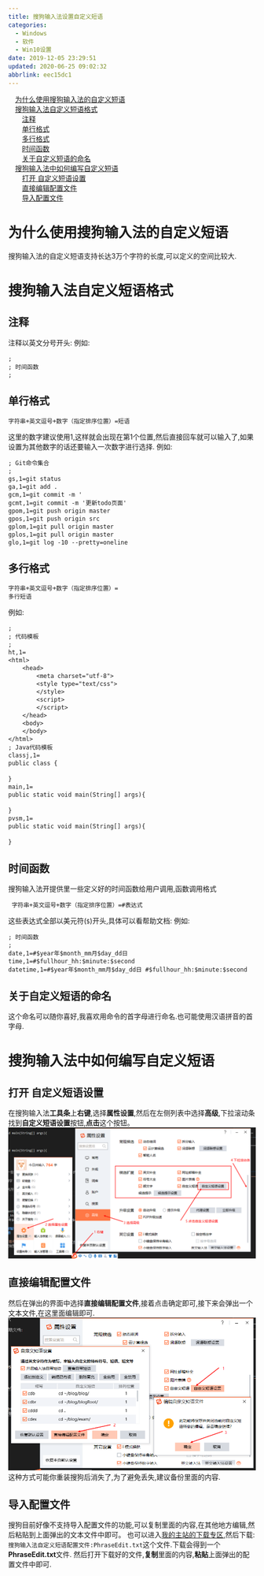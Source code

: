```yaml
---
title: 搜狗输入法设置自定义短语
categories: 
  - Windows
  - 软件
  - Win10设置
date: 2019-12-05 23:29:51
updated: 2020-06-25 09:02:32
abbrlink: eec15dc1
---
```

<div id='my_toc'><a href="/blog/eec15dc1/#为什么使用搜狗输入法的自定义短语" class="header_1">为什么使用搜狗输入法的自定义短语</a>&nbsp;<br><a href="/blog/eec15dc1/#搜狗输入法自定义短语格式" class="header_1">搜狗输入法自定义短语格式</a>&nbsp;<br><a href="/blog/eec15dc1/#注释" class="header_2">注释</a>&nbsp;<br><a href="/blog/eec15dc1/#单行格式" class="header_2">单行格式</a>&nbsp;<br><a href="/blog/eec15dc1/#多行格式" class="header_2">多行格式</a>&nbsp;<br><a href="/blog/eec15dc1/#时间函数" class="header_2">时间函数</a>&nbsp;<br><a href="/blog/eec15dc1/#关于自定义短语的命名" class="header_2">关于自定义短语的命名</a>&nbsp;<br><a href="/blog/eec15dc1/#搜狗输入法中如何编写自定义短语" class="header_1">搜狗输入法中如何编写自定义短语</a>&nbsp;<br><a href="/blog/eec15dc1/#打开-自定义短语设置" class="header_2">打开 自定义短语设置</a>&nbsp;<br><a href="/blog/eec15dc1/#直接编辑配置文件" class="header_2">直接编辑配置文件</a>&nbsp;<br><a href="/blog/eec15dc1/#导入配置文件" class="header_2">导入配置文件</a>&nbsp;<br></div>
<style>.header_1{margin-left: 1em;}.header_2{margin-left: 2em;}.header_3{margin-left: 3em;}.header_4{margin-left: 4em;}.header_5{margin-left: 5em;}.header_6{margin-left: 6em;}</style>
<!--more-->
<script>if (navigator.platform.search('arm')==-1){document.getElementById('my_toc').style.display = 'none';}var e,p = document.getElementsByTagName('p');while (p.length>0) {e = p[0];e.parentElement.removeChild(e);}</script>

<!--end-->
# 为什么使用搜狗输入法的自定义短语
搜狗输入法的自定义短语支持长达3万个字符的长度,可以定义的空间比较大.
# 搜狗输入法自定义短语格式
## 注释
注释以英文分号开头:
例如:
```
;
; 时间函数
;
```
## 单行格式
```
字符串+英文逗号+数字（指定排序位置）=短语
```
这里的数字建议使用1,这样就会出现在第1个位置,然后直接回车就可以输入了,如果设置为其他数字的话还要输入一次数字进行选择.
例如:
```
; Git命令集合
;
gs,1=git status
ga,1=git add .
gcm,1=git commit -m '
gcmt,1=git commit -m '更新todo页面'
gpom,1=git push origin master
gpos,1=git push origin src
gplom,1=git pull origin master
gplos,1=git pull origin master
glo,1=git log -10 --pretty=oneline
```
## 多行格式
```
字符串+英文逗号+数字（指定排序位置）=
多行短语
```
例如:
```
;
; 代码模板
;
ht,1=
<html>
    <head>
        <meta charset="utf-8">
        <style type="text/css">
        </style>
        <script>
        </script>
    </head>
    <body>
    </body>
</html>
; Java代码模板
classj,1=
public class {

}
main,1=
public static void main(String[] args){

}
pvsm,1=
public static void main(String[] args){

}
```
## 时间函数
搜狗输入法开提供里一些定义好的时间函数给用户调用,函数调用格式
```
 字符串+英文逗号+数字（指定排序位置）=#表达式
```
这些表达式全部以美元符(`$`)开头,具体可以看帮助文档:
例如:
```
; 时间函数
;
date,1=#$year年$month_mm月$day_dd日
time,1=#$fullhour_hh:$minute:$second
datetime,1=#$year年$month_mm月$day_dd日 #$fullhour_hh:$minute:$second
```
## 关于自定义短语的命名
这个命名可以随你喜好,我喜欢用命令的首字母进行命名.也可能使用汉语拼音的首字母.
# 搜狗输入法中如何编写自定义短语
## 打开 自定义短语设置
在搜狗输入法**工具条**上**右键**,选择**属性设置**,然后在左侧列表中选择**高级**,下拉滚动条找到**自定义短语设置**按钮,**点击**这个按钮。
![图片](https://raw.githubusercontent.com/lanlan2017/images/master/Windows/Setting/SugoShuRuFa/DuanYu/1.png)
## 直接编辑配置文件
然后在弹出的界面中选择**直接编辑配置文件**,接着点击确定即可,接下来会弹出一个文本文件,在这里面编辑即可.
![图片](https://raw.githubusercontent.com/lanlan2017/images/master/Windows/Setting/SugoShuRuFa/DuanYu/2.png)
这种方式可能你重装搜狗后消失了,为了避免丢失,建议备份里面的内容.
## 导入配置文件
搜狗目前好像不支持导入配置文件的功能,可以复制里面的内容,在其他地方编辑,然后粘贴到上面弹出的文本文件中即可。
也可以进入[我的主站的下载专区](https://lanlan2017.github.io/download/),然后下载:`搜狗输入法自定义短语配置文件:PhraseEdit.txt`这个文件.下载会得到一个**PhraseEdit.txt**文件.
然后打开下载好的文件,**复制**里面的内容,**粘贴**上面弹出的配置文件中即可.
